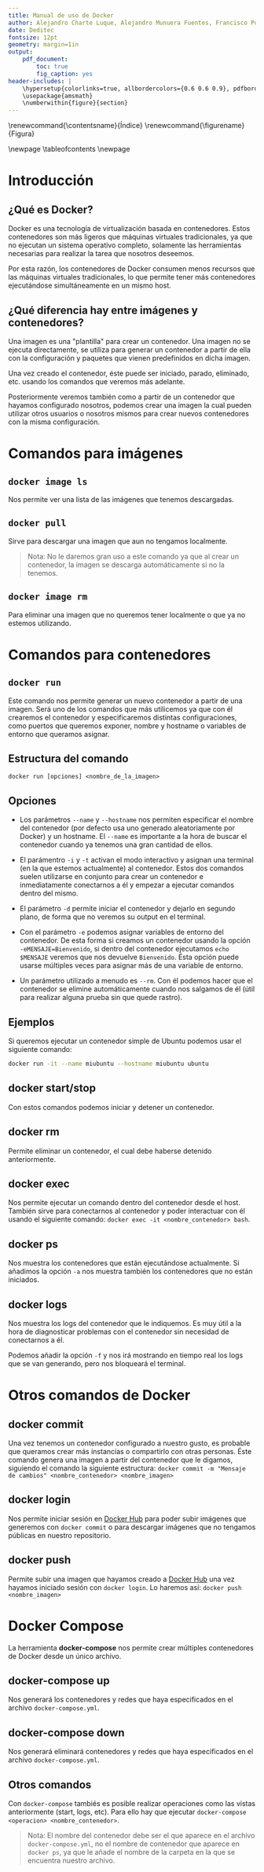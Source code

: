 ```yaml
---
title: Manual de uso de Docker
author: Alejandro Charte Luque, Alejandro Munuera Fuentes, Francisco Porcuna Martínez
date: Deditec
fontsize: 12pt
geometry: margin=1in
output:
    pdf_document:
        toc: true
        fig_caption: yes
header-includes: |
    \hypersetup{colorlinks=true, allbordercolors={0.6 0.6 0.9}, pdfborderstyle={/S/U/W 0}}
    \usepackage{amsmath}
    \numberwithin{figure}{section}
---
```


\renewcommand{\contentsname}{Índice}
\renewcommand{\figurename}{Figura}

\newpage
\tableofcontents
\newpage

# Introducción

## ¿Qué es Docker?

Docker es una tecnología de virtualización basada en contenedores. Estos contenedores son más ligeros que máquinas virtuales tradicionales, ya que no ejecutan un sistema operativo completo, solamente las herramientas necesarias para realizar la tarea que nosotros deseemos.

Por esta razón, los contenedores de Docker consumen menos recursos que las máquinas virtuales tradicionales, lo que permite tener más contenedores ejecutándose simultáneamente en un mismo host.

## ¿Qué diferencia hay entre imágenes y contenedores?

Una imagen es una "plantilla" para crear un contenedor. Una imagen no se ejecuta directamente, se utiliza para generar un contenedor a partir de ella con la configuración y paquetes que vienen predefinidos en dicha imagen.

Una vez creado el contenedor, éste puede ser iniciado, parado, eliminado, etc. usando los comandos que veremos más adelante.

Posteriormente veremos también como a partir de un contenedor que hayamos configurado nosotros, podemos crear una imagen la cual pueden utilizar otros usuarios o nosotros mismos para crear nuevos contenedores con la misma configuración.

# Comandos para imágenes

## `docker image ls`

Nos permite ver una lista de las imágenes que tenemos descargadas.

## `docker pull`

Sirve para descargar una imagen que aun no tengamos localmente.

> Nota: No le daremos gran uso a este comando ya que al crear un contenedor, la imagen se descarga automáticamente si no la tenemos.

## `docker image rm`

Para eliminar una imagen que no queremos tener localmente o que ya no estemos utilizando.

# Comandos para contenedores

## `docker run`

Este comando nos permite generar un nuevo contenedor a partir de una imagen. Será uno de los comandos que más utilicemos ya que con él crearemos el contenedor y especificaremos distintas configuraciones, como puertos que queremos exponer, nombre y hostname o variables de entorno que queramos asignar.

## Estructura del comando

`docker run [opciones] <nombre_de_la_imagen>`

## Opciones

- Los parámetros `--name` y `--hostname` nos permiten especificar el nombre del contenedor (por defecto usa uno generado aleatoriamente por Docker) y un hostname. El `--name` es importante a la hora de buscar el contenedor cuando ya tenemos una gran cantidad de ellos.

- El parámentro `-i` y `-t` activan el modo interactivo y asignan una terminal (en la que estemos actualmente) al contenedor. Estos dos comandos suelen utilizarse en conjunto para crear un contenedor e inmediatamente conectarnos a él y empezar a ejecutar comandos dentro del mismo.

- El parámetro `-d` permite iniciar el contenedor y dejarlo en segundo plano, de forma que no veremos su output en el terminal.

- Con el parámetro `-e` podemos asignar variables de entorno del contenedor. De esta forma si creamos un contenedor usando la opción `-eMENSAJE=Bienvenido`, si dentro del contenedor ejecutamos `echo $MENSAJE` veremos que nos devuelve `Bienvenido`. Ésta opción puede usarse múltiples veces para asignar más de una variable de entorno.

- Un parámetro utilizado a menudo es `--rm`. Con él podemos hacer que el contenedor se elimine automáticamente cuando nos salgamos de él (útil para realizar alguna prueba sin que quede rastro).

## Ejemplos

Si queremos ejecutar un contenedor simple de Ubuntu podemos usar el siguiente comando:

```bash
docker run -it --name miubuntu --hostname miubuntu ubuntu
```

## docker start/stop

Con estos comandos podemos iniciar y detener un contenedor.

## docker rm

Permite eliminar un contenedor, el cual debe haberse detenido anteriormente.

## docker exec

Nos permite ejecutar un comando dentro del contenedor desde el host. También sirve para conectarnos al contenedor y poder interactuar con él usando el siguiente comando: `docker exec -it <nombre_contenedor> bash`.

## docker ps

Nos muestra los contenedores que están ejecutándose actualmente. Si añadimos la opción `-a` nos muestra también los contenedores que no están iniciados.

## docker logs

Nos muestra los logs del contenedor que le indiquemos. Es muy útil a la hora de diagnosticar problemas con el contenedor sin necesidad de conectarnos a él.

Podemos añadir la opción `-f` y nos irá mostrando en tiempo real los logs que se van generando, pero nos bloqueará el terminal.

# Otros comandos de Docker

## docker commit

Una vez tenemos un contenedor configurado a nuestro gusto, es probable que queramos crear más instancias o compartirlo con otras personas. Éste comando genera una imagen a partir del contenedor que le digamos, siguiendo el comando la siguiente estructura: `docker commit -m "Mensaje de cambios" <nombre_contenedor> <nombre_imagen>`

## docker login

Nos permite iniciar sesión en [Docker Hub](https://hub.docker.com/) para poder subir imágenes que generemos con `docker commit` o para descargar imágenes que no tengamos públicas en nuestro repositorio.

## docker push

Permite subir una imagen que hayamos creado a [Docker Hub](https://hub.docker.com/) una vez hayamos iniciado sesión con `docker login`. Lo haremos así: `docker push <nombre_imagen>`

# Docker Compose

La herramienta **docker-compose** nos permite crear múltiples contenedores de Docker desde un único archivo.

## docker-compose up

Nos generará los contenedores y redes que haya especificados en el archivo `docker-compose.yml`.

## docker-compose down

Nos generará eliminará contenedores y redes que haya especificados en el archivo `docker-compose.yml`.

## Otros comandos

Con `docker-compose` tambiés es posible realizar operaciones como las vistas anteriormente (start, logs, etc). Para ello hay que ejecutar `docker-compose <operacion> <nombre_contenedor>`.

> Nota: El nombre del contenedor debe ser el que aparece en el archivo `docker-compose.yml`, no el nombre de contenedor que aparece en `docker ps`, ya que le añade el nombre de la carpeta en la que se encuentra nuestro archivo.